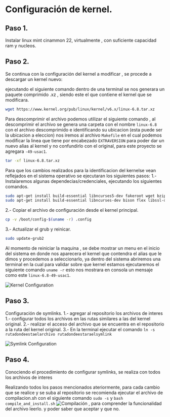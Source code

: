 # Configuración de kernel.

## Paso 1.
Instalar linux mint cinammon 22, virtualmente , con suficiente capacidad ram y nucleos.

## Paso 2.
Se continua con la configuración del kernel a modificar , se procede a descargar un kernel nuevo:

ejecutando el siguiente comando dentro de una terminal se nos generara un paquete comprimido .xz , siendo este el que contiene el kernel que se modificara.

```bash
wget https://www.kernel.org/pub/linux/kernel/v6.x/linux-6.8.tar.xz
```



Para descomprimir el archivo podemos utilizar el siguiente comando , al descomprimir el archivo se genera una carpeta con el nombre `linux-6.8` con el archivo descomprimido e identificando su ubicacion (esta puede ser la ubicacion a eleccion) nos iremos al archivo `Makefile` en el cual podemos modificar la linea que tiene por encabezado `EXTRAVERSION` para poder dar un nuevo alias al kernel y no confundirlo con el original, para este proyecto se agregara  `-49-usac1`.

```bash
tar -xf linux-6.8.tar.xz
```

Para que los cambios realizados para la identificacion del kernelse vean reflejados en el sistema operativo se ejecutaran los siguientes pasos:
1.- Instalaremos algunas dependecias/credenciales, ejecutando los siguientes comandos.

```bash
sudo apt-get install build-essential libncurses5-dev fakeroot wget bzip2 openssl
sudo apt-get install build-essential libncurses-dev bison flex libssl-dev libelf-dev
```

2.- Copiar el archivo de configuración desde el kernel principal.

```bash
cp -v /boot/config-$(uname -r) .config
```
3.- Actualizar el grub y reinicar.
```bash
sudo update-grub2
```

Al momento de reiniciar la maquina , se debe mostrar un menu en el inicio del sistema en donde nos aparecera el kernel que contendra el alias que le dimos y procedemos a seleccionarlo, ya dentro del sistema abriremos una terminal en la cual para validar sobre que kernel estamos ejecutaremos el siguiente comando `uname -r` esto nos mostrara en consola un mensaje como este `linux-6.8-49-usac1`.

![Kernel Configuration](https://github.com/AlejooMariin/SOPES2_PROYECTO1/blob/main/Documentaci%C3%B3n/imagenes/Imagen_1.jpg)

## Paso 3.
Configuración de symlinks.
1.- agregar al repositorio los archivos de interes
1.- configurar todos los archivos en las rutas similares a las del kernel original. 
2.- realizar el acceso del archivo que se encuentra en el repositorio a la ruta del kernel original.
3.- En la terminal ejecutar el comando `ln -s rutadondeestaelarchivo rutadondeestaraelsymlink`

![Symlink Configuration](https://github.com/AlejooMariin/SOPES2_PROYECTO1/blob/main/Documentaci%C3%B3n/imagenes/Imagen_2.png)

## Paso 4.
Conociendo el procedimiento de configurar symlinks, se realiza con todos los archivos de interes

Realizando todos los pasos mencionados ateriormente, para cada cambio que se realice y se suba al repositorio se recomienda ejecutar el archivo de compilacion.sh con el siguiente comando `sudo -s` y `bash compile_and_install.sh` ![Compilación](https://github.com/AlejooMariin/SOPES2_PROYECTO1/blob/main/Documentaci%C3%B3n/imagenes/Imagen_3.png) , para comprender la funcionalidad del archivo leerlo. y poder saber que aceptar y que no. 
